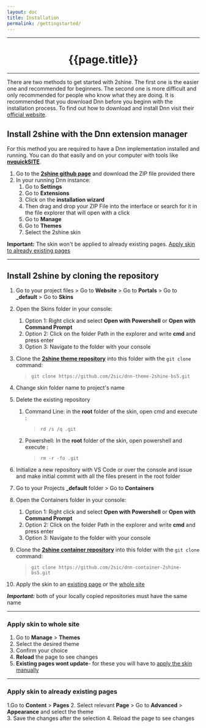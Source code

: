 ```yaml
---
layout: doc
title: Installation 
permalink: /gettingstarted/
---
```

---

# <center> {{page.title}} </center>

---

There are two methods to get started with 2shine. The first one is the easier one and recommended for beginners. The second one is more difficult and only recommended for people who know what they are doing. It is recommended that you download Dnn before you beginn with the installation process. To find out how to download and install Dnn visit their [official website](https://www.dnnsoftware.com/). 

## Install 2shine with the Dnn extension manager 

For this method you are required to have a Dnn implementation installed and running. You can do that easily and on your computer with tools like **[nvquickSITE](https://www.nvquicksite.com/)**.
1. Go to the  **[2shine github page](https://github.com/2sic/dnn-theme-2shine-bs5)** and download the ZIP file provided there
2. In your running Dnn instance:
    1. Go to **Settings**
    2. Go to **Extensions**
    3. Click on the **installation wizard** 
    4. Then drag and drop your ZIP File into the interface or search for it in the file explorer that will open with a click 
    5. Go to **Manage**
    6. Go to **Themes**
    7. Select the 2shine skin

**Important:** The skin won't be applied to already existing pages. [Apply skin to already existing pages](#apply-skin-to-already-existing-pages)

---

## Install 2shine by cloning the repository 
1. Go to your project files > Go to **Website** > Go to **Portals** > Go to **_default** > Go to **Skins**
2. Open the Skins folder in your console:
    1. Option 1: Right click and select **Open with Powershell** or **Open with Command Prompt**
    2. Option 2: Click on the folder Path in the explorer and write **cmd** and press enter 
    3. Option 3: Navigate to the folder with your console
3. Clone the **[2shine theme repository](https://github.com/2sic/dnn-theme-2shine-bs5.git)** into this folder with the `git clone` command:

    > `git clone https://github.com/2sic/dnn-theme-2shine-bs5.git`

4. Change skin folder name to project's name
5. Delete the existing repository 

    1. Command Line: in the **root** folder of the skin, open cmd and execute :

        > `rd /s /q .git`

    2. Powershell: In the **root** folder of the skin, open powershell and execute :

        > `rm -r -fo .git`

6. Initialize a new repository with VS Code or over the console and issue and make initial commit with all the files present in the root folder  

7. Go to your Projects **_default** folder > Go to **Containers**
8. Open the Containers folder in your console:
    1. Option 1: Right click and select **Open with Powershell** or **Open with Command Prompt**
    2. Option 2: Click on the folder Path in the explorer and write **cmd** and press enter 
    3. Option 3: Navigate to the folder with your console
9. Clone the **[2shine container repository](https://github.com/2sic/dnn-container-2shine-bs5.git)** into this folder with the `git clone` command:

    > `git clone https://github.com/2sic/dnn-container-2shine-bs5.git`

10. Apply the skin to an [existing page](#apply-skin-to-already-existing-pages) or the [whole site](#apply-skin-to-whole-site)

***Important:*** both of your locally copied repositories must have the same name

---

### Apply skin to whole site 

1. Go to **Manage** > **Themes** 
2. Select the desired theme 
3. Confirm your choice
4. **Reload** the page to see changes 
5. **Existing pages wont update**- for these you will have to [apply the skin manually](#apply-skin-to-already-existing-pages) 

---

### Apply skin to already existing pages

1.Go to **Content** > **Pages**
2. Select relevant **Page** > Go to **Advanced** > **Appearance** and select the theme    
3. Save the changes after the selection 
4. Reload the page to see changes 



